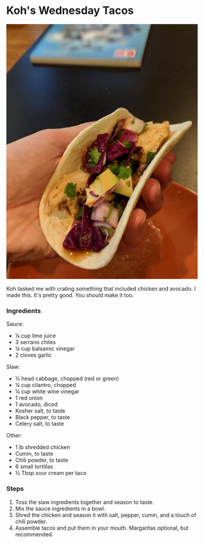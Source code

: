 # Koh's Wednesday Tacos

![Finished product](https://raw.githubusercontent.com/karmeleon/recipes/master/images/koh_tacos.jpg)

Koh tasked me with crating something that included chicken and avocado. I made this. It's pretty good. You should make it too.

### Ingredients

Sauce:

* ¼ cup lime juice
* 3 serrano chiles
* ¼ cup balsamic vinegar
* 2 cloves garlic

Slaw:

* ½ head cabbage, chopped (red or green)
* ¼ cup cilantro, chopped
* ¼ cup white wine vinegar
* 1 red onion
* 1 avocado, diced
* Kosher salt, to taste
* Black pepper, to taste
* Celery salt, to taste

Other:

* 1 lb shredded chicken
* Cumin, to taste
* Chili powder, to taste
* 6 small tortillas
* ½ Tbsp sour cream per taco

### Steps

1. Toss the slaw ingredients together and season to taste.
2. Mix the sauce ingredients in a bowl.
3. Shred the chicken and season it with salt, pepper, cumin, and a touch of chili powder.
4. Assemble tacos and put them in your mouth. Margaritas optional, but recommended.
